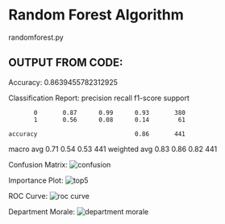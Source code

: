 # Random Forest Algorithm
randomforest.py

## OUTPUT FROM CODE:

Accuracy: 0.8639455782312925

Classification Report:
              precision    recall  f1-score   support

           0       0.87      0.99      0.93       380
           1       0.56      0.08      0.14        61

    accuracy                           0.86       441
   macro avg       0.71      0.54      0.53       441
weighted avg       0.83      0.86      0.82       441


Confusion Matrix:
![confusion](https://github.com/user-attachments/assets/8b3cab61-bd35-4841-938a-0b859edf80a3)

Importance Plot:
![top5](https://github.com/user-attachments/assets/7d35b9d3-b171-4946-a153-1f290aec92e9)

ROC Curve:
![roc curve](https://github.com/user-attachments/assets/040e460a-acfe-46b6-948b-965f3fde8f13)

Department Morale:
![department morale](https://github.com/user-attachments/assets/c247f9f8-c65e-4e76-9155-e359a6ec4050)

